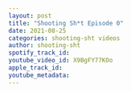 ```yaml
---
layout: post
title: "Shooting Sh*t Episode 0"
date: 2021-08-25
categories: shooting-sht videos
author: shooting-sht
spotify_track_id: 
youtube_video_id: X9BgFY77KOo
apple_track_id: 
youtube_metadata: 
---
```

